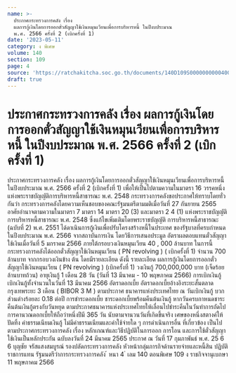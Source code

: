 ```yaml
---
name: >-
  ประกาศกระทรวงการคลัง เรื่อง
  ผลการกู้เงินโดยการออกตั๋วสัญญาใช้เงินหมุนเวียนเพื่อการบริหารหนี้ ในปีงบประมาณ
  พ.ศ. 2566 ครั้งที่ 2 (เบิกครั้งที่ 1)
date: '2023-05-11'
category: ง พิเศษ
volume: 140
section: 109
page: 4
source: 'https://ratchakitcha.soc.go.th/documents/140D109S0000000000400.pdf'
draft: true
---
```


# ประกาศกระทรวงการคลัง เรื่อง ผลการกู้เงินโดยการออกตั๋วสัญญาใช้เงินหมุนเวียนเพื่อการบริหารหนี้ ในปีงบประมาณ พ.ศ. 2566 ครั้งที่ 2 (เบิกครั้งที่ 1)

ประกาศกระทรวงการคลัง เรื่อง ผลการกู้เงินโดยการออกตั๋วสัญญาใช้เงินหมุนเวียนเพื่อการบริหารหนี้ ในปีงบประมาณ พ.ศ. 2566 ครั้งที่ 2 (เบิกครั้งที่ 1) เพื่อให้เป็นไปตามความในมาตรา 16 วรรคหนึ่ง แห่งพระราชบัญญัติการบริหารหนี้สาธารณะ พ.ศ. 2548 กระทรวงการคลังขอประกาศให้ทราบโดยทั่วกันว่า กระทรวงการคลังโดยความเห็นชอบของคณะรัฐมนตรีตามมติเมื่อวันที่ 27 กันยายน 2565 อาศัยอำนาจตามความในมาตรา 7 มาตรา 14 มาตรา 20 (3) และมาตรา 2 4 (1) แห่งพระราชบัญญัติการบริหารหนี้สาธารณะ พ.ศ. 2548 ซึ่งแก้ไขเพิ่มเติมโดยพระราชบัญญัติ การบริหารหนี้สาธารณะ (ฉบับที่ 2) พ.ศ. 2551 ได้ดาเนินการกู้เงินเพื่อปรับโครงสร้างหนี้ในประเทศ ของรัฐบาลที่ครบกำหนด ในปีงบประมาณ พ.ศ. 2566 จากสถาบันการเงิน โดยวิธีการเสนอประมูล อัตราผลตอบแทนตั๋วสัญญาใช้เงินเมื่อวันที่ 5 มกราคม 2566 ภายใต้กรอบวงเงินหมุนเวียน 40 , 000 ล้านบาท ในการนี้ กระทรวงการคลังได้ออกตั๋วสัญญาใช้เงินหมุนเวียน ( PN revolving ) ( เบิกครั้งที่ 1) จำนวน 700 ล้านบาท จากกรอบวงเงินข้าง ต้น โดยมีรายละเอียด ดังนี้ รายละเอียด ผลการกู้เงินโดยการออกตั๋วสัญญาใช้เงินหมุนเวียน ( PN revolving ) (เบิกครั้งที่ 1) วงเงินกู้ 700,000,000 บาท (เจ็ดร้อยล้านบาทถ้วน) อายุเงินกู้ 1 เดือน 28 วัน (วันที่ 13 มีนาคม - 10 พฤษภาคม 2566) การเบิกเงินกู้ เบิกเงินกู้ทั้งจำนวนในวันที่ 13 มีนาคม 2566 อัตราดอกเบี้ย อัตราดอกเบี้ยอ้างอิงระยะสั้นตลาดกรุงเทพระยะ 3 เดือน ( BIBOR 3 M ) ตามประกาศ ธนาคารแห่งประเทศไทย ณ วันเบิกเงินกู้ บวกส่วนต่างร้อยละ 0.18 ต่อปี การชำระดอกเบี้ย ชาระดอกเบี้ยพร้อมคืนต้นเงินกู้ หากวันครบกาหนดชาระคืนต้นเงินกู้ตรงกับวันหยุด ตามประกาศธนาคารแห่งประเทศไทยให้เลื่อนไปชำระคืนในวันทำการถัดไป การคานวณดอกเบี้ยให้ถือว่าหนึ่งปีมี 365 วัน นับตามจานวนวันที่เกิดขึ้นจริง เศษของหนึ่งสตางค์ให้ปัดทิ้ง ค่าธรรมเนียมเงินกู้ ไม่มีค่าธรรมเนียมและค่าใช้จ่ายใด ๆ การดำเนินการอื่น ที่เกี่ยวข้อง เป็นไปตามประกาศกระทรวงการคลัง เรื่อง หลักเกณฑ์และวิธีปฏิบัติในการออก การโอน และการใช้ตั๋วสัญญาใช้เงินเป็นหลักประกัน ฉบับลงวันที่ 24 มีนาคม 2565 ประกาศ ณ วันที่ 17 กุมภาพันธ์ พ.ศ. 25 6 6 บุญชัย จรัสแสงสมบูรณ์ รองปลัดกระทรวงการคลัง หัวหน้ากลุ่มภารกิจด้านรายจ่ายและหนี้สิน ปฏิบัติราชการแทน รัฐมนตรีว่าการกระทรวงการคลัง ้ หนา 4 ่ เลม 140 ตอนพิเศษ 109 ง ราชกิจจานุเบกษา 11 พฤษภาคม 2566
